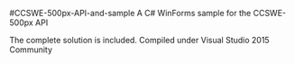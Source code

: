 #CCSWE-500px-API-and-sample
A C# WinForms sample for the CCSWE-500px API

The complete solution is included. Compiled under Visual Studio 2015 Community

